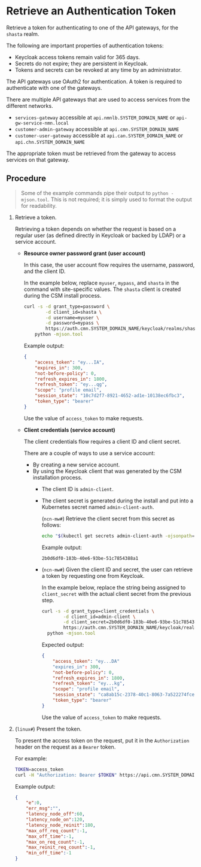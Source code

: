 # Retrieve an Authentication Token

Retrieve a token for authenticating to one of the API gateways, for the `shasta` realm. 

The following are important properties of authentication tokens:

- Keycloak access tokens remain valid for 365 days.
- Secrets do not expire; they are persistent in Keycloak.
- Tokens and secrets can be revoked at any time by an administrator.

The API gateways use OAuth2 for authentication. A token is required to authenticate with one of the gateways.

There are multiple API gateways that are used to access services from the different networks.

- `services-gateway` accessible at `api.nmnlb.SYSTEM_DOMAIN_NAME` or `api-gw-service-nmn.local`
- `customer-admin-gateway` accessible at `api.cmn.SYSTEM_DOMAIN_NAME`
- `customer-user-gateway` accessible at `api.can.SYSTEM_DOMAIN_NAME` or `api.chn.SYSTEM_DOMAIN_NAME`

The appropriate token must be retrieved from the gateway to access services on that gateway.

## Procedure

> Some of the example commands pipe their output to `python -mjson.tool`. This is not required; it is simply used to format the output for readability.

1. Retrieve a token.

    Retrieving a token depends on whether the request is based on a regular user \(as defined directly in Keycloak or backed by LDAP\) or a service account.

    - **Resource owner password grant \(user account\)**

        In this case, the user account flow requires the username, password, and the client ID.

        In the example below, replace `myuser`, `mypass`, and `shasta` in the command with site-specific values. The `shasta` client is created during the CSM install process.

        ```bash
        curl -s -d grant_type=password \
                -d client_id=shasta \
                -d username=myuser \
                -d password=mypass \
                https://auth.cmn.SYSTEM_DOMAIN_NAME/keycloak/realms/shasta/protocol/openid-connect/token |
            python -mjson.tool
        ```

        Example output:

        ```json
        {
            "access_token": "ey...IA",
            "expires_in": 300,
            "not-before-policy": 0,
            "refresh_expires_in": 1800,
            "refresh_token": "ey...qg",
            "scope": "profile email",
            "session_state": "10c7d2f7-8921-4652-ad1e-10138ec6fbc3",
            "token_type": "bearer"
        }
        ```

        Use the value of `access_token` to make requests.

    - **Client credentials \(service account\)**

        The client credentials flow requires a client ID and client secret.

        There are a couple of ways to use a service account:

        - By creating a new service account.
        - By using the Keycloak client that was generated by the CSM installation process.
          - The client ID is `admin-client`.
          - The client secret is generated during the install and put into a Kubernetes secret named `admin-client-auth`.

              (`ncn-mw#`) Retrieve the client secret from this secret as follows:

              ```bash
              echo "$(kubectl get secrets admin-client-auth -ojsonpath='{.data.client-secret}' | base64 -d)"
              ```

              Example output:

              ```text
              2b0d6df0-183b-40e6-93be-51c7854388a1
              ```

          - (`ncn-mw#`) Given the client ID and secret, the user can retrieve a token by requesting one from Keycloak.

              In the example below, replace the string being assigned to `client_secret` with the actual client secret from the previous step.

              ```bash
              curl -s -d grant_type=client_credentials \
                      -d client_id=admin-client \
                      -d client_secret=2b0d6df0-183b-40e6-93be-51c7854388a1 \
                      https://auth.cmn.SYSTEM_DOMAIN_NAME/keycloak/realms/shasta/protocol/openid-connect/token |
                python -mjson.tool
              ```

              Expected output:

              ```json
              {
                  "access_token": "ey...DA"
                  "expires_in": 300,
                  "not-before-policy": 0,
                  "refresh_expires_in": 1800,
                  "refresh_token": "ey...kg",
                  "scope": "profile email",
                  "session_state": "ca8ab15c-2378-40c1-8063-7a522274fce0",
                  "token_type": "bearer"
              }
              ```

              Use the value of `access_token` to make requests.

1. (`linux#`) Present the token.

    To present the access token on the request, put it in the `Authorization` header on the request as a `Bearer` token.

    For example:

    ```bash
    TOKEN=access_token
    curl -H "Authorization: Bearer $TOKEN" https://api.cmn.SYSTEM_DOMAIN_NAME/apis/capmc/capmc/get_node_rules
    ```

    Example output:

    ```json
    {
        "e":0,
        "err_msg":"",
        "latency_node_off":60,
        "latency_node_on":120,
        "latency_node_reinit":180,
        "max_off_req_count":-1,
        "max_off_time":-1,
        "max_on_req_count":-1,
        "max_reinit_req_count":-1,
        "min_off_time":-1
    }
    ```
